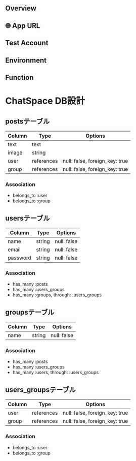 ## Overview

## 🌐 App URL

## Test Account

## Environment

## Function

# ChatSpace DB設計

## postsテーブル
|Column|Type|Options|
|------|----|-------|
|text|text||
|image|string||
|user|references|null: false, foreign_key: true|
|group|references|null: false, foreign_key: true|
### Association
- belongs_to :user
- belongs_to :group

## usersテーブル
|Column|Type|Options|
|------|----|-------|
|name|string|null: false|
|email|string|null: false|
|password|string|null: false|
### Association
- has_many :posts
- has_many :users_groups
- has_many :groups,  through:  :users_groups

## groupsテーブル
|Column|Type|Options|
|------|----|-------|
|name|string|null: false|
### Association
- has_many :posts
- has_many :users_groups
- has_many :users,  through:  :users_groups

## users_groupsテーブル
|Column|Type|Options|
|------|----|-------|
|user|references|null: false, foreign_key: true|
|group|references|null: false, foreign_key: true|
### Association
- belongs_to :user
- belongs_to :group